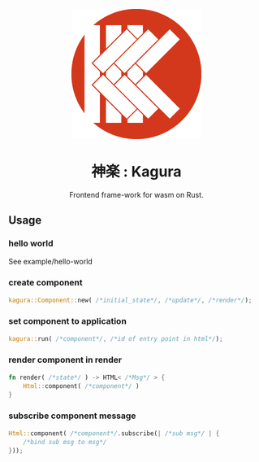 <div align="center">

![logo](kagura.png)

# 神楽 : Kagura

Frontend frame-work for wasm on Rust.

</div>

## Usage

### hello world

See example/hello-world

### create component

```Rust
kagura::Component::new( /*initial_state*/, /*update*/, /*render*/);
```

### set component to application

```Rust
kagura::run( /*component*/, /*id of entry point in html*/);
```

### render component in render

```Rust
fn render( /*state*/ ) -> HTML< /*Msg*/ > {
    Html::component( /*component*/ )
}
```

### subscribe component message

```Rust
Html::component( /*component*/.subscribe(| /*sub msg*/ | {
    /*bind sub msg to msg*/
}));
```
